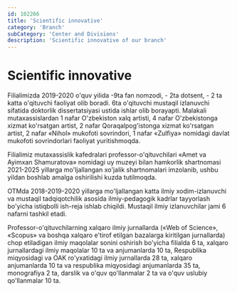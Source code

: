 ```yaml
---
id: 102266
title: 'Scientific innovative'
category: 'Branch'
subCategory: 'Center and Divisions'
description: 'Scientific innovative of our branch'
---
```


# Scientific innovative

Filialimizda 2019-2020 o'quv yilida -9ta fan nomzodi, - 2ta dotsent, - 2 ta katta o'qituvchi faoliyat olib boradi. 6ta o'qituvchi mustaqil izlanuvchi sifatida doktorlik dissertatsiyasi ustida ishlar olib borayapti. Malakali mutaxassislardan 1 nafar O'zbekiston xalq artisti, 4 nafar O'zbekistonga xizmat ko'rsatgan artist, 2 nafar Qoraqalpog'istonga xizmat ko'rsatgan artist, 2 nafar «Nihol» mukofoti sovrindori, 1 nafar «Zulfiya» nomidagi davlat mukofoti sovrindorlari faoliyat yuritishmoqda.

Filialimiz mutaxassislik kafedralari professor-o'qituvchilari «Amet va Ayimxan Shamuratova» nomidagi uy muzeyi bilan hamkorlik shartnomasi 2021-2025 yillarga mo'ljallangan xo'jalik shartnomalari imzolanib, ushbu yildan boshlab amalga oshirilishi kuzda tutilmoqda.

OTMda 2018-2019-2020 yillarga mo'ljallangan  katta ilmiy xodim-izlanuvchi va mustaqil tadqiqotchilik asosida ilmiy-pedagogik kadrlar tayyorlash bo'yicha istiqbolli ish-reja ishlab chiqildi. Mustaqil ilmiy izlanuvchilar jami 6 nafarni tashkil etadi.

Professor-o'qituvchilarning xalqaro ilmiy jurnallarda («Web of Science», «Scopus» va boshqa xalqaro e'tirof etilgan bazalarga kiritilgan jurnallarda) chop etiladigan ilmiy maqolalar sonini oshirish bo'yicha filialda 6 ta, xalqaro jurnallardagi ilmiy maqolalar 10 ta va anjumanlarda 10 ta, Respublika miqyosidagi va OAK ro'yxatidagi ilmiy jurnallarda  28 ta, xalqaro anjumanlarda 10 ta va respublika miqyosidagi anjumanlarda 35 ta, monografiya 2 ta, darslik va o'quv qo'llanmalar 2 ta va o'quv uslubiy qo'llanmalar 10 ta.
